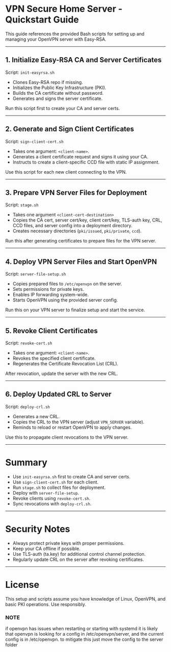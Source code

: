 # VPN Secure Home Server - Quickstart Guide

This guide references the provided Bash scripts for setting up and managing your OpenVPN server with Easy-RSA.

---

## 1. Initialize Easy-RSA CA and Server Certificates

Script: `init-easyrsa.sh`

- Clones Easy-RSA repo if missing.
- Initializes the Public Key Infrastructure (PKI).
- Builds the CA certificate without password.
- Generates and signs the server certificate.

Run this script first to create your CA and server certs.

---

## 2. Generate and Sign Client Certificates

Script: `sign-client-cert.sh`

- Takes one argument: `<client-name>`.
- Generates a client certificate request and signs it using your CA.
- Instructs to create a client-specific CCD file with static IP assignment.

Use this script for each new client connecting to the VPN.

---

## 3. Prepare VPN Server Files for Deployment

Script: `stage.sh`
- Takes one argument `<client-cert-destination>`
- Copies the CA cert, server cert/key, client cert/key, TLS-auth key, CRL, CCD files, and server config into a deployment directory.
- Creates necessary directories (`pki/issued`, `pki/private`, `ccd`).

Run this after generating certificates to prepare files for the VPN server.

---

## 4. Deploy VPN Server Files and Start OpenVPN

Script: `server-file-setup.sh`

- Copies prepared files to `/etc/openvpn` on the server.
- Sets permissions for private keys.
- Enables IP forwarding system-wide.
- Starts OpenVPN using the provided server config.

Run this on your VPN server to finalize setup and start the service.

---

## 5. Revoke Client Certificates

Script: `revoke-cert.sh`

- Takes one argument: `<client-name>`.
- Revokes the specified client certificate.
- Regenerates the Certificate Revocation List (CRL).

After revocation, update the server with the new CRL.

---

## 6. Deploy Updated CRL to Server

Script: `deploy-crl.sh`

- Generates a new CRL.
- Copies the CRL to the VPN server (adjust `VPN_SERVER` variable).
- Reminds to reload or restart OpenVPN to apply changes.

Use this to propagate client revocations to the VPN server.

---

# Summary

- Use `init-easyrsa.sh` first to create CA and server certs.
- Use `sign-client-cert.sh` for each client.
- Run `stage.sh` to collect files for deployment.
- Deploy with `server-file-setup`.
- Revoke clients using `revoke-cert.sh`.
- Sync revocations with `deploy-crl.sh`.

---

# Security Notes

- Always protect private keys with proper permissions.
- Keep your CA offline if possible.
- Use TLS-auth (ta.key) for additional control channel protection.
- Regularly update CRL on the server after revoking certificates.

---

# License

This setup and scripts assume you have knowledge of Linux, OpenVPN, and basic PKI operations. Use responsibly.


### NOTE
if openvpn has issues when restarting or starting with systemd it is likely that openvpn is looking for a config in /etc/openvpn/server, and the current config is in /etc/openvpn.
to mitigate this just move the config to the server folder
